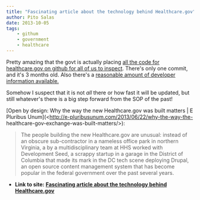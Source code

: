 ```yaml
---
title: "Fascinating article about the technology behind Healthcare.gov"
author: Pito Salas
date: 2013-10-05
tags:
    - githum
    - government
    - healthcare
---
```




Pretty amazing that the govt is actually placing [all the code for
healthcare.gov on github for all of us to
inspect](<https://github.com/CMSgov/healthcare.gov>). There's only one commit,
and it's 3 months old. Also there's a [reasonable amount of developer
information available. ](<https://www.healthcare.gov/developers/>)

[](<https://www.healthcare.gov/developers/>)Somehow I suspect that it is not
*all* there or how fast it will be updated, but still whatever's there is a
big step forward from the SOP of the past!

[Open by design: Why the way the new Healthcare.gov was built matters | E
Pluribus Unum](<http://e-pluribusunum.com/2013/06/22/why-the-way-the-
healthcare-gov-exchange-was-built-matters/>):

> The people building the new Healthcare.gov are unusual: instead of an
> obscure sub-contractor in a nameless office park in northern Virginia, a by
> a multidisciplinary team at HHS worked with Development Seed, a scrappy
> startup in a garage in the District of Columbia that made its mark in the DC
> tech scene deploying Drupal, an open source content management system that
> has become popular in the federal government over the past several years.




* **Link to site:** **[Fascinating article about the technology behind Healthcare.gov](None)**
